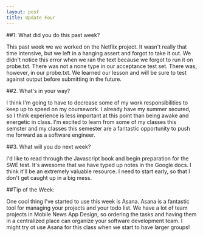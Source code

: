 ```yaml
---
layout: post
title: Update Four
---
```


##1. What did you do this past week?

This past week we we worked on the Netflix project. It wasn't really that time intensive, but we left in a hanging assert and forgot to take it out. We didn't notice this error when we ran the text because we forgot to run it on probe.txt. There was not a none type in our acceptance test set. There was, however, in our probe.txt. We learned our lesson and will be sure to test against output before submitting in the future.

##2. What's in your way?

I think I'm going to have to decrease some of my work responsibilities to keep up to speed on my coursework. I already have my summer secured, so I think experience is less important at this point than being awake and energetic in class. I'm excited to learn from some of my classes this semster and my classes this semester are a fantastic opportunity to push me forward as a software engineer.

##3. What will you do next week?

I'd like to read through the Javascript book and begin preparation for the SWE test. It's awesome that we have typed up notes in the Google docs. I think it'll be an extremely valuable resource. I need to start early, so that I don't get caught up in a big mess. 


##Tip of the Week:

One cool thing I've started to use this week is Asana. Asana is a fantastic tool for managing your projects and your todo list. We have a lot of team projects in Mobile News App Design, so ordering the tasks and having them in a centralized place can organize your software development team. I might try ot use Asana for this class when we start to have larger groups! 
